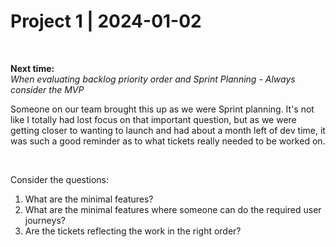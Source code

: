 # Project 1 | 2024-01-02

<br>

**Next time:**  
*When evaluating backlog priority order and Sprint Planning - Always consider the MVP* 

Someone on our team brought this up as we were Sprint planning. It's not like I totally had lost focus on that important question, but as we were getting closer to wanting to launch and had about a month left of dev time, it was such a good reminder as to what tickets really needed to be worked on.

<br>

Consider the questions:  
1. What are the minimal features? 
1. What are the minimal features where someone can do the required user journeys?
1. Are the tickets reflecting the work in the right order?


